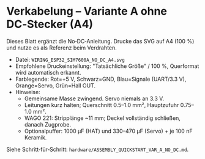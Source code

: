 # Verkabelung – Variante A ohne DC‑Stecker (A4)

Dieses Blatt ergänzt die No‑DC‑Anleitung. Drucke das SVG auf A4 (100 %) und nutze es als Referenz beim Verdrahten.

- Datei: `WIRING_ESP32_SIM7600A_NO_DC_A4.svg`
- Empfohlene Druckeinstellung: "Tatsächliche Größe" / 100 %, Querformat wird automatisch erkannt.
- Farblegende: Rot=+5 V, Schwarz=GND, Blau=Signale (UART/3.3 V), Orange=Servo, Grün=Hall OUT.
- Hinweise:
  - Gemeinsame Masse zwingend. Servo niemals an 3.3 V.
  - Leitungen kurz halten; Querschnitt 0.5–1.0 mm², Hauptzufuhr 0.75–1.0 mm².
  - WAGO 221: Stripplänge ~11 mm; Deckel vollständig schließen, danach Zugprobe.
  - Optionalpuffer: 1000 µF (HAT) und 330–470 µF (Servo) + je 100 nF Keramik.

Siehe Schritt‑für‑Schritt: `hardware/ASSEMBLY_QUICKSTART_VAR_A_NO_DC.md`.
